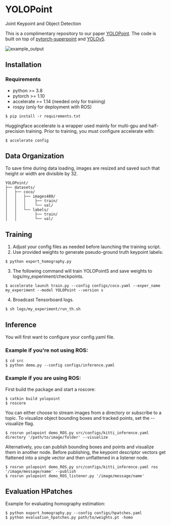 # YOLOPoint
Joint Keypoint and Object Detection

This is a complimentary repository to our paper [YOLOPoint](https://arxiv.org/abs/2402.03989).
The code is built on top of [pytorch-superpoint](https://github.com/eric-yyjau/pytorch-superpoint) and [YOLOv5](https://github.com/ultralytics/yolov5).

![example_output](figures/0011.gif "Removing keypoints on dynamic objects")

## Installation
### Requirements
- python >= 3.8
- pytorch >= 1.10
- accelerate >= 1.14 (needed only for training)
- rospy (only for deployment with ROS)

```
$ pip install -r requirements.txt
```
Huggingface accelerate is a wrapper used mainly for multi-gpu and half-precision training.
Prior to training, you must configure accelerate with:
```
$ accelerate config
```

## Data Organization
To save time during data loading, images are resized and saved such that height or width are divisible by 32.
```
YOLOPoint/
├── datasets/
│   ├── coco/
│   │   ├── images480/
│   │   │    ├── train/
│   │   │    └── val/
│   │   └── labels/
│   │        ├── train/
│   │        └── val/
```
## Training
1. Adjust your config files as needed before launching the training script.
2. Use provided weights to generate pseudo-ground truth keypoint labels:
```
$ python export_homography.py
```
3. The following command will train YOLOPointS and save weights to logs/my_experiment/checkpoints.
```
$ accelerate launch train.py --config configs/coco.yaml --exper_name my_experiment --model YOLOPoint --version s
```
4. Broadcast Tensorboard logs.
```
$ sh logs/my_experiment/run_th.sh
```

## Inference
You will first want to configure your config.yaml file.
### Example if you're not using ROS:
```
$ cd src
$ python demo.py --config configs/inference.yaml
```

### Example if you are using ROS:
First build the package and start a roscore:
```
$ catkin build yolopoint
$ roscore
```
You can either choose to stream images from a directory or subscribe to a topic.
To visualize object bounding boxes and tracked points, set the --visualize flag.
```
$ rosrun yolopoint demo_ROS.py src/configs/kitti_inference.yaml directory '/path/to/image/folder' --visualize
```
Alternatively, you can publish bounding boxes and points and visualize them in another node.
Before publishing, the keypoint descriptor vectors get flattened into a single vector and then unflattened in a listener node.
```
$ rosrun yolopoint demo_ROS.py src/configs/kitti_inference.yaml ros '/image/message/name' --publish
$ rosrun yolopoint demo_ROS_listener.py '/image/message/name'
```

## Evaluation HPatches
Example for evaluating homography estimation:
```
$ python export_homography.py --config configs/hpatches.yaml
$ python evaluation_hpatches.py path/to/weights.pt -homo
```
